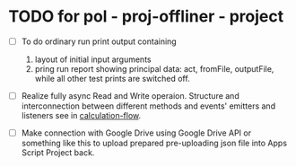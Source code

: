 # TODO for **pol - proj-offliner - project**

- [ ] To do ordinary run print output containing

   1. layout of initial input arguments
   2. pring run report showing principal data: act, fromFile, outputFile, while
   all other test prints are switched off.

- [ ] Realize fully async Read and Write operaion.
   Structure and interconnection between different methods and events' emitters and listeners see in [calculation-flow](./calculation_flow.md "show calc-flow structure").
- [ ] Make connection with Google Drive using Google Drive API or something like this to upload prepared pre-uploading json file into Apps Script Project back.
